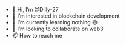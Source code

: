 - 👋 Hi, I’m @Dilly-27
- 👀 I’m interested in blockchain development 
- 🌱 I’m currently learning nothing 😅
- 💞️ I’m looking to collaborate on web3
- 📫 How to reach me 

<!---
Dilly-27/Dilly-27 is a ✨ special ✨ repository because its `README.md` (this file) appears on your GitHub profile.
You can click the Preview link to take a look at your changes.
--->
